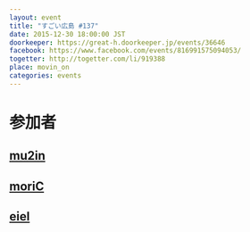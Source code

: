 ```yaml
---
layout: event
title: "すごい広島 #137"
date: 2015-12-30 18:00:00 JST
doorkeeper: https://great-h.doorkeeper.jp/events/36646
facebook: https://www.facebook.com/events/816991575094053/
togetter: http://togetter.com/li/919388
place: movin_on
categories: events
---
```


# 参加者


## [mu2in](http://twitter.com/mu2in)


## [moriC](https://github.com/moriC)


## [eiel](http://eiel.info/)
